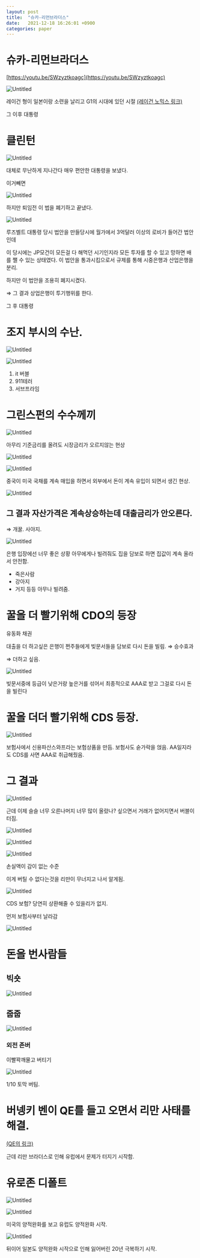 ```yaml
---
layout: post
title:  "슈카-리먼브라더스"
date:   2021-12-18 16:26:01 +0900
categories: paper
---
```

# 슈카-리먼브라더스

[https://youtu.be/SWzyztkoagc](https://youtu.be/SWzyztkoagc)

![Untitled](/images/syukareman/Untitled.png)

레이건 형이 일본이랑 소련을 날리고 G1의 시대에 있던 시절 [(레이건 노믹스 링크)](%E1%84%89%E1%85%B2%E1%84%8F%E1%85%A1-%E1%84%85%E1%85%A6%E1%84%8B%E1%85%B5%E1%84%80%E1%85%A5%E1%86%AB%20%E1%84%82%E1%85%A9%E1%84%86%E1%85%B5%E1%86%A8%E1%84%89%E1%85%B3%2042a8fe5d27f34cb8b08b155d74038d38.md)

그 이후 대통령

# 클린턴

![Untitled](/images/syukareman/Untitled%201.png)

대체로 무난하게 지나간다 매우 편안한 대통령을 보냈다.

이거빼면

![Untitled](/images/syukareman/Untitled%202.png)

하지만  퇴임전 이 법을 폐기하고 끝냈다.

![Untitled](/images/syukareman/Untitled%203.png)

루즈벨트 대통령 당시 법안을 만들당시에 월가에서 3억달러 이상의 로비가 들어간 법안인데 

이 당시에는 JP모건이 모든걸 다 해먹던 시기인지라 모든 투자를 할 수 있고 망하면 배를 쨀 수 있는 상태였다. 이 법안을 통과시킴으로서 규제를 통해 시중은행과 산업은행을 분리.

하지만 이 법안을 조용히 폐지시켰다.

⇒ 그 결과 상업은행이 투기행위를 한다.

그 후 대통령

# 조지 부시의 수난.

![Untitled](/images/syukareman/Untitled%204.png)

![Untitled](/images/syukareman/Untitled%205.png)

1. it 버블
2. 911테러
3. 서브프라임

# 그린스펀의 수수께끼

![Untitled](/images/syukareman/Untitled%206.png)

아무리 기준금리를 올려도 시장금리가 오르지않는 현상

![Untitled](/images/syukareman/Untitled%207.png)

![Untitled](/images/syukareman/Untitled%208.png)

중국이 미국 국채를 계속 매입을 하면서 외부에서 돈이 계속 유입이 되면서 생긴 현상.

![Untitled](/images/syukareman/Untitled%209.png)

## 그 결과 자산가격은 계속상승하는데 대출금리가 안오른다.

⇒ 개꿀. 사야지.

![Untitled](/images/syukareman/Untitled%2010.png)

은행 입장에선 너무 좋은 상황 아무에게나 빌려줘도 집을 담보로 하면 집값이 계속 올라서 안전함.

- 죽은사람
- 강아지
- 거지 등등 아무나 빌려줌.

# 꿀을 더 빨기위해 CDO의 등장

유동화 채권

대출을 더 하고싶은 은행이 쩐주들에게 빚문서들을 담보로 다시 돈을 빌림. ⇒ 승수효과

⇒ 더하고 싶음. 

![Untitled](/images/syukareman/Untitled%2011.png)

빚문서중에 등급이 낮은거랑 높은거를 섞어서 최종적으로 AAA로 받고 그걸로 다시 돈을 빌린다 

# 꿀을 더더 빨기위해  CDS 등장.

![Untitled](/images/syukareman/Untitled%2012.png)

보험사에서 신용파산스와프라는 보험상품을 만듬. 보험사도 숟가락을 얹음. AA일지라도 CDS를 사면 AAA로 취급해줬음. 

# 그 결과

![Untitled](/images/syukareman/Untitled%2013.png)

근데 이제 슬슬 너무 오른나머지 너무 많이 올랐나? 싶으면서 거래가 없어지면서 버블이 터짐.

![Untitled](/images/syukareman/Untitled%2014.png)

![Untitled](/images/syukareman/Untitled%2015.png)

![Untitled](/images/syukareman/Untitled%2016.png)

손실액이 감이 없는 수준

이게 버틸 수 없다는것을 리만이 무너지고 나서 알게됨.

![Untitled](/images/syukareman/Untitled%2017.png)

CDS 보험? 당연히 상환해줄 수 있을리가 없지. 

먼저 보험사부터 날라감

![Untitled](/images/syukareman/Untitled%2018.png)

# 돈을 번사람들

## 빅숏

![Untitled](/images/syukareman/Untitled%2019.png)

## 줍줍

![Untitled](/images/syukareman/Untitled%2020.png)

### 외전 존버

이빨꽉깨물고 버티기

![Untitled](/images/syukareman/Untitled%2021.png)

1/10 토막 버팀.

# 버넹키 벤이 QE를 들고 오면서 리만 사태를 해결.

[(QE의 링크)](%E1%84%89%E1%85%B2%E1%84%8F%E1%85%A1-%E1%84%8B%E1%85%A3%E1%86%BC%E1%84%8C%E1%85%A5%E1%86%A8%E1%84%8B%E1%85%AA%E1%86%AB%E1%84%92%E1%85%AA%E1%84%8B%E1%85%B4%20%E1%84%83%E1%85%B3%E1%86%BC%E1%84%8C%E1%85%A1%E1%86%BC%20%E1%84%8B%E1%85%A7%E1%86%A8%E1%84%89%E1%85%A1%20fefb28c7de7b481aaa7db4ba72b9ca27.md)

근데 리만 브라더스로 인해 유럽에서 문제가 터지기 시작함.

# 유로존 디폴트

![Untitled](/images/syukareman/Untitled%2022.png)

![Untitled](/images/syukareman/Untitled%2023.png)

미국의 양적완화를 보고 유럽도 양적완화 시작.

![Untitled](/images/syukareman/Untitled%2024.png)

뒤이어 일본도 양적완화 시작으로 인해 잃어버린 20년 극복하기 시작.